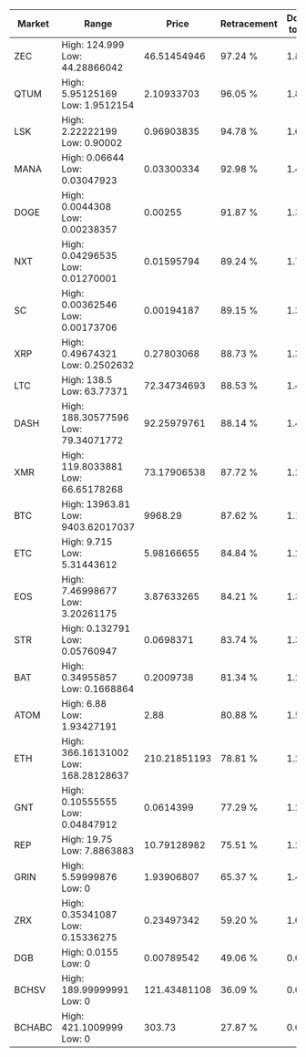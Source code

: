 | Market | Range | Price| Retracement | Doubles to 50% |
| --- | --- | --- | --- | --- |
| ZEC | High: 124.999<br />Low: 44.28866042 | 46.51454946 | 97.24 % | 1.82 |
| QTUM | High: 5.95125169<br />Low: 1.9512154 | 2.10933703 | 96.05 % | 1.87 |
| LSK | High: 2.22222199<br />Low: 0.90002 | 0.96903835 | 94.78 % | 1.61 |
| MANA | High: 0.06644<br />Low: 0.03047923 | 0.03300334 | 92.98 % | 1.47 |
| DOGE | High: 0.0044308<br />Low: 0.00238357 | 0.00255 | 91.87 % | 1.34 |
| NXT | High: 0.04296535<br />Low: 0.01270001 | 0.01595794 | 89.24 % | 1.74 |
| SC | High: 0.00362546<br />Low: 0.00173706 | 0.00194187 | 89.15 % | 1.38 |
| XRP | High: 0.49674321<br />Low: 0.2502632 | 0.27803068 | 88.73 % | 1.34 |
| LTC | High: 138.5<br />Low: 63.77371 | 72.34734693 | 88.53 % | 1.40 |
| DASH | High: 188.30577596<br />Low: 79.34071772 | 92.25979761 | 88.14 % | 1.45 |
| XMR | High: 119.8033881<br />Low: 66.65178268 | 73.17906538 | 87.72 % | 1.27 |
| BTC | High: 13963.81<br />Low: 9403.62017037 | 9968.29 | 87.62 % | 1.17 |
| ETC | High: 9.715<br />Low: 5.31443612 | 5.98166655 | 84.84 % | 1.26 |
| EOS | High: 7.46998677<br />Low: 3.20261175 | 3.87633265 | 84.21 % | 1.38 |
| STR | High: 0.132791<br />Low: 0.05760947 | 0.0698371 | 83.74 % | 1.36 |
| BAT | High: 0.34955857<br />Low: 0.1668864 | 0.2009738 | 81.34 % | 1.28 |
| ATOM | High: 6.88<br />Low: 1.93427191 | 2.88 | 80.88 % | 1.53 |
| ETH | High: 366.16131002<br />Low: 168.28128637 | 210.21851193 | 78.81 % | 1.27 |
| GNT | High: 0.10555555<br />Low: 0.04847912 | 0.0614399 | 77.29 % | 1.25 |
| REP | High: 19.75<br />Low: 7.8863883 | 10.79128982 | 75.51 % | 1.28 |
| GRIN | High: 5.59999876<br />Low: 0 | 1.93906807 | 65.37 % | 1.44 |
| ZRX | High: 0.35341087<br />Low: 0.15336275 | 0.23497342 | 59.20 % | 1.08 |
| DGB | High: 0.0155<br />Low: 0 | 0.00789542 | 49.06 % | 0.00 |
| BCHSV | High: 189.99999991<br />Low: 0 | 121.43481108 | 36.09 % | 0.00 |
| BCHABC | High: 421.1009999<br />Low: 0 | 303.73 | 27.87 % | 0.00 |
